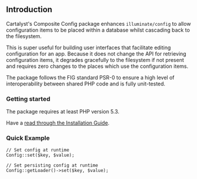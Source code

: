 ## Introduction

Cartalyst's Composite Config package enhances `illuminate/config` to allow configuration items to be placed within a database whilst cascading back to the filesystem.

This is super useful for building user interfaces that facilitate editing configuration for an app. Because it does not change the API for retrieving configuration items, it degrades gracefully to the filesystem if not present and requires zero changes to the places which use the configuration items.

The package follows the FIG standard PSR-0 to ensure a high level of
interoperability between shared PHP code and is fully unit-tested.

### Getting started

The package requires at least PHP version 5.3.

Have a [read through the Installation Guide](#installation).

### Quick Example

	// Set config at runtime
	Config::set($key, $value);

	// Set persisting config at runtime
	Config::getLoader()->set($key, $value);
